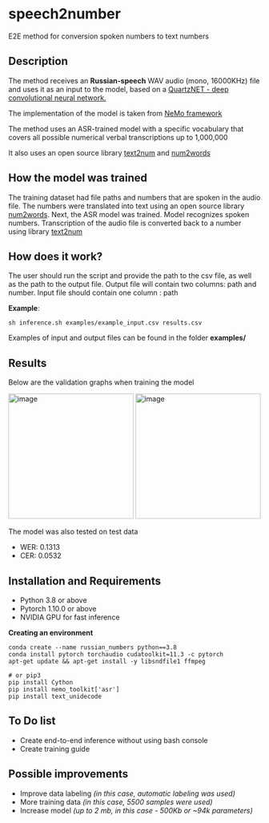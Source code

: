 # speech2number
E2E method for conversion spoken numbers to text numbers

## Description 

The method receives an **Russian-speech** WAV audio (mono, 16000KHz) file and uses it as an input to the model, based on a [QuartzNET - deep convolutional neural network.](https://arxiv.org/abs/1910.10261) 

The implementation of the model is taken from [NeMo framework](https://github.com/NVIDIA/NeMo)

The method uses an ASR-trained model with a specific vocabulary that covers all possible numerical verbal transcriptions up to 1,000,000

It also uses an open source library [text2num](https://pypi.org/project/text2num/) and [num2words](https://pypi.org/project/num2words/)

## How the model was trained

The training dataset had file paths and numbers that are spoken in the audio file. The numbers were translated into text using an open source library [num2words](https://pypi.org/project/num2words/). Next, the ASR model was trained. Model recognizes spoken numbers. Transcription of the audio file is converted back to a number using library [text2num](https://pypi.org/project/text2num/)


## How does it work?

The user should run the script and provide the path to the csv file, as well as the path to the output file. Output file will contain two columns: path and number. Input file should contain one column : path

**Example**:

``` sh inference.sh examples/example_input.csv results.csv ```

Examples of input and output files can be found in the folder **examples/**

## Results

Below are the validation graphs when training the model

<img width="250" alt="image" src="https://user-images.githubusercontent.com/45552093/195869022-856475a3-ef19-4570-bcb7-27bd4d2a9345.png">
<img width="250" alt="image" src="https://user-images.githubusercontent.com/45552093/195869061-2a00f676-c7a6-4775-82f8-d7acd177954f.png">

The model was also tested on test data

* WER: 0.1313
* CER: 0.0532

## Installation and Requirements

* Python 3.8 or above
* Pytorch 1.10.0 or above
* NVIDIA GPU for fast inference

**Сreating an environment**

```
conda create --name russian_numbers python==3.8
conda install pytorch torchaudio cudatoolkit=11.3 -c pytorch
apt-get update && apt-get install -y libsndfile1 ffmpeg

# or pip3
pip install Cython 
pip install nemo_toolkit['asr']
pip install text_unidecode
```

## To Do list

* Create end-to-end inference without using bash console
* Сreate training guide

## Possible improvements

* Improve data labeling _(in this case, automatic labeling was used)_
* More training data _(in this case, 5500 samples were used)_
* Increase model  _(up to 2 mb, in this case - 500Kb or ~94k parameters)_
